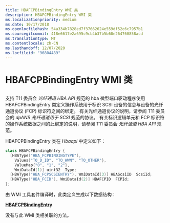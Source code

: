 ```yaml
---
title: HBAFCPBindingEntry WMI 类
description: HBAFCPBindingEntry WMI 类
ms.localizationpriority: medium
ms.date: 10/17/2018
ms.openlocfilehash: 54a334b7828ed7f37662624e559df52c6c7957b1
ms.sourcegitcommit: 418e6617e2a695c9cb4b37b5b60e264760858acd
ms.translationtype: MT
ms.contentlocale: zh-CN
ms.lasthandoff: 12/07/2020
ms.locfileid: "96804489"
---
```

# <a name="hbafcpbindingentry-wmi-class"></a>HBAFCPBindingEntry WMI 类


## <span id="ddk_hbafcpbindingentry_wmi_class_kr"></span><span id="DDK_HBAFCPBINDINGENTRY_WMI_CLASS_KR"></span>


支持 T11 委员会 *光纤通道 HBA API* 规范的 hba 微型端口驱动程序使用 HBAFCPBindingEntry 类定义操作系统用于标识 SCSI 设备的信息与设备的光纤通道协议 (FCP) 标识符之间的绑定。 有关光纤通道协议的说明，请参阅 T11 委员会的 *dpANS 光纤通道用于 SCSI* 规范的协议。 有关标识逻辑单元和 FCP 标识符的操作系统数据之间的此绑定的说明，请参阅 T11 委员会 *光纤通道 HBA API* 规范。

HBAFCPBindingEntry 类在 *Hbaapi* 中定义如下：

```cpp
class HBAFCPBindingEntry {
  [HBAType("HBA_FCPBINDINGTYPE"),
    Values{"TO_D_ID", "TO_WWN", "TO_OTHER"},
    ValueMap{"0", "1", "2"},
    WmiDataId(1)] uint32  Type;
  [HBAType("HBA_FCPSCSIENTRY"), WmiDataId(3)] HBAScsiID  ScsiId;
  [HBAType("HBA_FCID"), WmiDataId(2)] HBAFCPID  FCPId;
};
```

由 WMI 工具套件编译时，此类定义生成以下数据结构：

[**HBAFCPBindingEntry**](/windows-hardware/drivers/ddi/hbapiwmi/ns-hbapiwmi-_hbafcpbindingentry)

没有与此 WMI 类相关联的方法。

 

